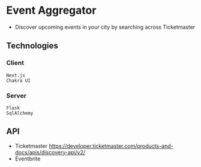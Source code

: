 # Event Aggregator
- Discover upcoming events in your city by searching across Ticketmaster
## Technologies
### Client
```
Next.js
Chakra UI
```

### Server
```
Flask 
SqlAlchemy
```

## API 
- Ticketmaster 
https://developer.ticketmaster.com/products-and-docs/apis/discovery-api/v2/
- Eventbrite
